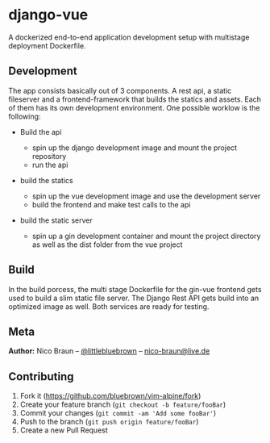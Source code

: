 # django-vue
A dockerized end-to-end application development setup with multistage deployment Dockerfile.

## Development
The app consists basically out of 3 components. A rest api, a static fileserver and a frontend-framework that builds the statics and assets. Each of them has its own development environment. One possible worklow is the following:
* Build the api
  - spin up the django development image and mount the project repository
  - run the api
* build the statics
  - spin up the vue development image and use the development server
  - build the frontend and make test calls to the api

* build the static server
  - spin up a gin development container and mount the project directory as well as the dist folder from the vue project

## Build
In the build porcess, the multi stage Dockerfile for the gin-vue frontend gets used to build a slim static file server.
The Django Rest API gets build into an optimized image as well. Both services are ready for testing.


## Meta
**Author:** Nico Braun – [@littlebluebrown](https://twitter.com/littlebluebrown) – nico-braun@live.de


## Contributing
1. Fork it (<https://github.com/bluebrown/vim-alpine/fork>)
2. Create your feature branch (`git checkout -b feature/fooBar`)
3. Commit your changes (`git commit -am 'Add some fooBar'`)
4. Push to the branch (`git push origin feature/fooBar`)
5. Create a new Pull Request

<!-- Markdown link & img dfn's -->
[npm-image]: https://img.shields.io/npm/v/datadog-metrics.svg?style=flat-square
[npm-url]: https://npmjs.org/package/datadog-metrics
[npm-downloads]: https://img.shields.io/npm/dm/datadog-metrics.svg?style=flat-square
[travis-image]: https://img.shields.io/travis/dbader/node-datadog-metrics/master.svg?style=flat-square
[travis-url]: https://travis-ci.org/dbader/node-datadog-metrics
[wiki]: https://github.com/yourname/yourproject/wiki
